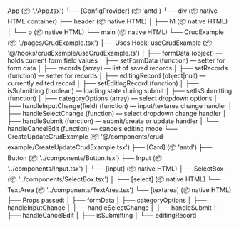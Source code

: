 App (📦 './App.tsx')
└── [ConfigProvider] (📦 'antd')
    └── div (📦 native HTML container)
        ├── header (📦 native HTML)
        │   ├── h1 (📦 native HTML)
        │   └── p (📦 native HTML)
        └── main (📦 native HTML)
            └── CrudExample (📦 './pages/CrudExample.tsx')
                ├── Uses Hook: useCrudExample (📦 '@/hooks/crudExample/useCrudExample.ts')
                │   ├── formData (object) — holds current form field values
                │   ├── setFormData (function) — setter for form data
                │   ├── records (array) — list of saved records
                │   ├── setRecords (function) — setter for records
                │   ├── editingRecord (object|null) — currently edited record
                │   ├── setEditingRecord (function)
                │   ├── isSubmitting (boolean) — loading state during submit
                │   ├── setIsSubmitting (function)
                │   ├── categoryOptions (array) — select dropdown options
                │   ├── handleInputChange(field) (function) — input/textarea change handler
                │   ├── handleSelectChange (function) — select dropdown change handler
                │   ├── handleSubmit (function) — submit/create or update handler
                │   └── handleCancelEdit (function) — cancels editing mode
                └── CreateUpdateCrudExample (📦 '@/components/crud-example/CreateUpdateCrudExample.tsx')
                    ├── [Card] (📦 'antd')
                    ├── Button (📦 '../components/Button.tsx')
                    ├── Input (📦 '../components/Input.tsx')
                    │   └── [input] (📦 native HTML)
                    ├── SelectBox (📦 '../components/SelectBox.tsx')
                    │   └── [select] (📦 native HTML)
                    └── TextArea (📦 '../components/TextArea.tsx')
                        └── [textarea] (📦 native HTML)
                    ├── Props passed:
                    │   ├── formData
                    │   ├── categoryOptions
                    │   ├── handleInputChange
                    │   ├── handleSelectChange
                    │   ├── handleSubmit
                    │   ├── handleCancelEdit
                    │   ├── isSubmitting
                    │   └── editingRecord
